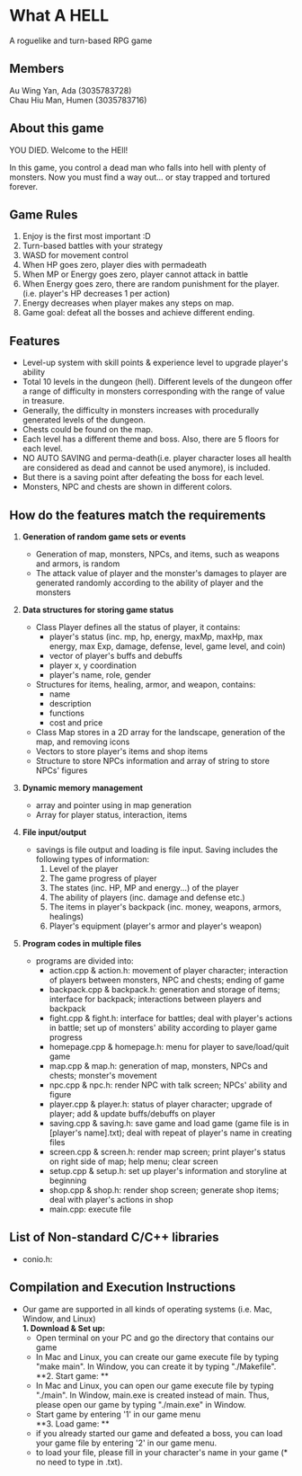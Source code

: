 #  What A HELL
A roguelike and turn-based RPG game

## Members
Au Wing Yan, Ada (3035783728)<br>
Chau Hiu Man, Humen (3035783716)

## About this game
YOU DIED. Welcome to the HEll!

In this game, you control a dead man who falls into hell with plenty of monsters. Now you must find a way out… or stay trapped and tortured forever.

## Game Rules
1. Enjoy is the first most important :D<br>
2. Turn-based battles with your strategy<br>
2. WASD for movement control<br>
3. When HP goes zero, player dies with permadeath<br>
4. When MP or Energy goes zero, player cannot attack in battle<br>
5. When Energy goes zero, there are random punishment for the player. (i.e. player's HP decreases 1 per action)<br>
6. Energy decreases when player makes any steps on map.<br>
7. Game goal: defeat all the bosses and achieve different ending.<br>

## Features
- Level-up system with skill points & experience level to upgrade player's ability <br>
- Total 10 levels in the dungeon (hell). Different levels of the dungeon offer a range of difficulty in monsters corresponding with the range of value in treasure.<br>
- Generally, the difficulty in monsters increases with procedurally generated levels of the dungeon.<br>
- Chests could be found on the map.<br>
- Each level has a different theme and boss. Also, there are 5 floors for each level.<br>
- NO AUTO SAVING and perma-death(i.e. player character loses all health are considered as dead and cannot be used anymore), is included. <br>
- But there is a saving point after defeating the boss for each level.<br>
- Monsters, NPC and chests are shown in different colors.<br>

## How do the features match the requirements
1. **Generation of random game sets or events**
    - Generation of map, monsters, NPCs, and items, such as weapons and armors, is random <br>
    - The attack value of player and the monster's damages to player are generated randomly according to the ability of player and the monsters<br>

2. **Data structures for storing game status**
    - Class Player defines all the status of player, it contains:
        - player's status (inc. mp, hp, energy, maxMp, maxHp, max energy, max Exp, damage, defense, level, game level, and coin)
        - vector of player's buffs and debuffs
        - player x, y coordination
        - player's name, role, gender
    - Structures for items, healing, armor, and weapon, contains:
        - name
        - description
        - functions
        - cost and price
    - Class Map stores in a 2D array for the landscape, generation of the map, and removing icons
    - Vectors to store player's items and shop items
    - Structure to store NPCs information and array of string to store NPCs' figures

3. **Dynamic memory management**
    - array and pointer using in map generation
    - Array for player status, interaction, items

4. **File input/output**
    - savings is file output and loading is file input. Saving includes the following types of information:<br>
        1. Level of the player<br>
        2. The game progress of player<br>
        3. The states (inc. HP, MP and energy...) of the player<br>
        4. The ability of players (inc. damage and defense etc.)<br>
        5. The items in player's backpack (inc. money, weapons, armors, healings)<br>
        6. Player's equipment (player's armor and player's weapon)<br>
5. **Program codes in multiple files**
    - programs are divided into:
        - action.cpp & action.h: movement of player character; interaction of players between monsters, NPC and chests; ending of game 
        - backpack.cpp & backpack.h: generation and storage of items; interface for backpack; interactions between players and backpack
        - fight.cpp & fight.h: interface for battles; deal with player's actions in battle; set up of monsters' ability according to player game progress
        - homepage.cpp & homepage.h: menu for player to save/load/quit game
        - map.cpp & map.h: generation of map, monsters, NPCs and chests; monster's movement
        - npc.cpp & npc.h: render NPC with talk screen; NPCs' ability and figure
        - player.cpp & player.h: status of player character; upgrade of player; add & update buffs/debuffs on player
        - saving.cpp & saving.h: save game and load game (game file is in [player's name].txt); deal with repeat of player's name in creating files
        - screen.cpp & screen.h: render map screen; print player's status on right side of map; help menu; clear screen
        - setup.cpp & setup.h: set up player's information and storyline at beginning
        - shop.cpp & shop.h: render shop screen; generate shop items; deal with player's actions in shop
        - main.cpp: execute file 
## List of Non-standard C/C++ libraries
   - conio.h: 

## Compilation and Execution Instructions
   - Our game are supported in all kinds of operating systems (i.e. Mac, Window, and Linux)<br>
   **1. Download & Set up:** <br>
       - Open terminal on your PC and go the directory that contains our game<br>
       - In Mac and Linux, you can create our game execute file by typing "make main". In Window, you can create it by typing "./Makefile".<br>
   **2. Start game: ** <br>
       - In Mac and Linux, you can open our game execute file by typing "./main". In Window, main.exe is created instead of main. Thus, please open our game by typing "./main.exe" in Window.<br>
       - Start game by entering '1' in our game menu <br>
   **3. Load game: ** <br>
       - if you already started our game and defeated a boss, you can load your game file by entering '2' in our game menu.<br>
       - to load your file, please fill in your character's name in your game (* no need to type in .txt).<br>
